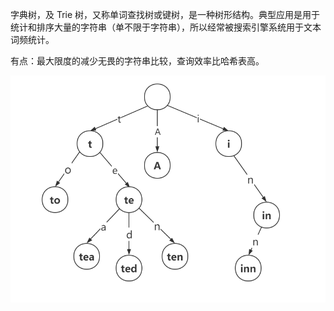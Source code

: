字典树，及 Trie 树，又称单词查找树或键树，是一种树形结构。典型应用是用于统计和排序大量的字符串（单不限于字符串），所以经常被搜索引擎系统用于文本词频统计。

有点：最大限度的减少无畏的字符串比较，查询效率比哈希表高。



<img src="../.vuepress/public/image-20200424131539090.png" alt="image-20200424131539090" style="zoom:150%;" />